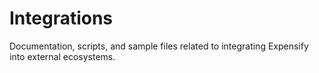 Integrations
============

Documentation, scripts, and sample files related to integrating Expensify into external ecosystems.
